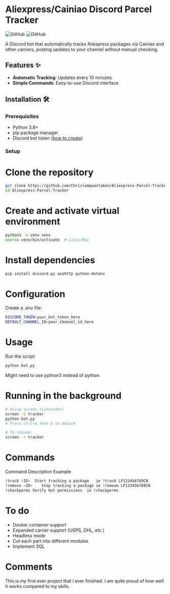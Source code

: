 # Aliexpress/Cainiao Discord Parcel Tracker

![GitHub](https://img.shields.io/badge/Python-3.8%2B-blue)
![GitHub](https://img.shields.io/badge/license-MIT-green)

A Discord bot that automatically tracks Aliexpress packages via Cainiao and other carriers, posting updates to your channel without manual checking.

## Features ✨

- **Automatic Tracking**: Updates every 10 minutes
- **Simple Commands**: Easy-to-use Discord interface

## Installation 🛠️

### Prerequisites
- Python 3.8+
- pip package manager
- Discord bot token ([how to create](https://discordpy.readthedocs.io/en/stable/discord.html))

### Setup
# Clone the repository
```bash
git clone https://github.com/Chrislampwastaken/Aliexpress-Parcel-Tracker.git
cd Aliexpress-Parcel-Tracker
```

# Create and activate virtual environment
```bash
python3 -m venv venv
source venv/bin/activate  # Linux/Mac
```

# Install dependencies
```bash
pip install discord.py aiohttp python-dotenv
```

# Configuration
Create a .env file:
```bash
DISCORD_TOKEN=your_bot_token_here
DEFAULT_CHANNEL_ID=your_channel_id_here
```

# Usage
Run the script:
```bash
python bot.py
```
Might need to use python3 instead of python

# Running in the background
```bash
# Using screen (Linux/Mac)
screen -S tracker
python bot.py
# Press Ctrl+A then D to detach

# To resume:
screen -r tracker
```

# Commands 
Command	Description	Example
```bash
!track <ID>  Start tracking a package	ie !track LP123456789CN
!remove <ID>	Stop tracking a package	ie !remove LP123456789CN
!checkperms	Verify bot permissions	ie !checkperms
```

# To do
- Docker container support
- Expanded carrier support (USPS, DHL, etc.)
- Headless mode
- Cut each part into different modules
- Implement SQL

# Comments
This is my first ever project that I ever finished. I am quite proud of how well it works compared to my skills.
